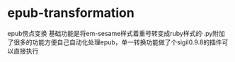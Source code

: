 # epub-transformation
epub傍点变换
基础功能是将em-sesame样式着重号转变成ruby样式的·.py附加了很多的功能方便自己自动化处理epub，单一转换功能做了个sigil0.9.8的插件可以直接执行
